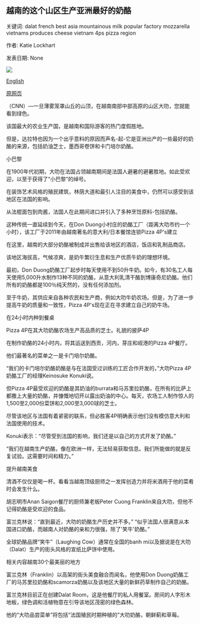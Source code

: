 ## 越南的这个山区生产亚洲最好的奶酪

关键词: dalat french best asia mountainous milk popular factory mozzarella vietnams produces cheese vietnam 4ps pizza region

作者: Katie Lockhart

发表日期: None

![](https://cdn.cnn.com/cnnnext/dam/assets/200601131900-img-9865-super-tease.jpg)

[English](This%20mountainous%20region%20of%20Vietnam%20produces%20some%20of%20the%20best%20cheese%20in%20Asia.md)

[原网页](https://edition.cnn.com/travel/article/vietnam-cheese-dalat/index.html)

（CNN）—一旦薄雾笼罩山丘的山顶，在越南南部中部高原的山区大叻，您就能看到绿色。

该国最大的农业生产国，是越南和国际游客的热门度假胜地。

但是，达拉特也因为一个出乎意料的原因而声名-起-它是亚洲出产的一些最好的奶酪的来源，包括奶油芝士，墨西哥卷饼和卡门培尔奶酪。

小巴黎

在1900年代初期，大叻在法国占领越南期间是法国人避暑的避暑胜地。如此受欢迎，以至于获得了“小巴黎”的绰号。

在装饰艺术风格的殖民建筑，林荫大道和最引人注目的美食中，仍然可以感受到该地区在法国的影响。

从法棍面包到肉酱，法国人在此期间进口并引入了多种烹饪原料-包括奶酪。

这种传统一直延续到今天，在Don Duong小村庄的奶酪工厂（距离大叻市约一个小时），该工厂于2011年由越南著名的意大利/日本餐馆连锁Pizza 4P's建立

在这里，越南的大部分奶酪被制成并出售给该地区的酒店，饭店和乳制品商店。

该地区海拔高，气候凉爽，是奶牛繁衍生息和生产优质牛奶的理想环境。

最初，Don Duong奶酪工厂起步时每天使用不到50升牛奶。如今，有30名工人每天使用5,000升水制作13种不同的奶酪，从意大利乳清干酪到博康奇尼奶酪。他们所有的奶酪都是100％纯天然的，没有任何添加剂。

至于牛奶，其供应来自各种农民和生产商，例如大叻牛奶农场。但是，为了进一步提高牛奶的质量和一致性，Pizza 4P's现在正在寻求建立自己的奶牛场。

在24小时内种到餐桌

Pizza 4P在其大叻奶酪农场生产高品质的芝士。礼貌的披萨4P

在制作奶酪的24小时内，将其运送到西贡，河内，芽庄和岘港的Pizza 4P餐厅。

他们最著名的菜单之一是卡门培尔奶酪。

“我们的卡门培尔奶酪奶酪是与在法国受过训练的工匠合作开发的，”大叻Pizza 4P奶酪工厂的经理Keinosuke Konuki说。

但Pizza 4P最受欢迎的奶酪是其奶油的burrata和马苏里拉奶酪，在所有的比萨上都撒上大量的奶酪，并慷慨地切开以露出奶油的中心。每天，农场工人制作惊人的1,500至2,000份菜饼和2,000至3,000球的芝士。

尽管该地区与法国有着紧密的联系，但必胜客4P明确表示他们没有模仿意大利和法国使用的技术。

Konuki表示：“尽管受到法国的影响，我们还是以自己的方式开发了奶酪。”

“我们在越南生产奶酪，像在欧洲一样，无法轻易获取信息。我们所能做的就是反复试验。这需要时间和精力。”

提升越南美食

清酒不仅仅是喝一杯。看看当越南顶级厨师之一发挥创造力并将米酒用于他的菜肴时会发生什么。

胡志明市Anan Saigon餐厅的厨师兼老板Peter Cuong Franklin来自大叻，但他不记得奶酪是受欢迎的食品。

富兰克林说：“直到最近，大叻的奶酪生产历史并不多。” “似乎法国人很满意从本国进口奶酪，而越南人对奶酪的亲和力很强，除了'笑牛'奶酪。”

全球奶酪品牌“笑牛”（Laughing Cow）通常在全国的banh mi以及据说是在大叻（Dalat）生产的街头风格的宣纸比萨饼中使用。

相关内容越南30个最美丽的地方

富兰克林（Franklin）以高架的街头美食融合而闻名，他使用Don Duong奶酪工厂的马苏里拉奶酪和scamorza奶酪以及该地区大量的新鲜药草制作自己的奶酪。

富兰克林目前正在创建Dalat Room，这是他餐厅的私人用餐室。房间的人字形木地板，绿色调和活植物意在引导该地区茂密的绿色森林。

他的“大叻品尝菜单”将包括“法国殖民时期种植的”大叻奶酪，朝鲜蓟和草莓。